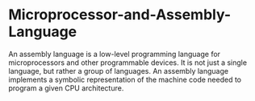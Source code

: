 # Microprocessor-and-Assembly-Language



An assembly language is a low-level programming language for microprocessors and other programmable devices. It is not just a single language, but rather a group of languages. An assembly language implements a symbolic representation of the machine code needed to program a given CPU architecture.
